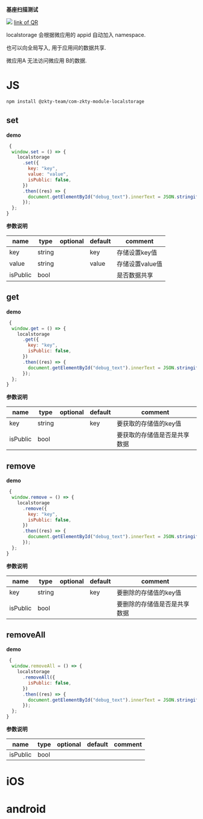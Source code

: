 

**基座扫描测试**
<div id='modulename' style='display:none'>localstorage</div>
<img id='qrimg' src='https://api.qrserver.com/v1/create-qr-code/?size=150x150&data=http://192.168.44.52:3000/docs/modules/all/dist/ui/index.html'></img>
<a id='qrlink' href="about:none">link of QR</a>

localstorage 会根据微应用的 appid 自动加入 namespace.

也可以向全局写入, 用于应用间的数据共享.

微应用A 无法访问微应用 B的数据.








# JS


``` bash
npm install @zkty-team/com-zkty-module-localstorage
```



## set



**demo**
``` js
 {
  window.set = () => {
    localstorage
      .set({
        key: "key",
        value: "value",
        isPublic: false,
      })
      .then((res) => {
        document.getElementById("debug_text").innerText = JSON.stringify(res);
      });
  };
}
``` 

	
**参数说明**

| name                        | type      | optional | default   | comment  |
| --------------------------- | --------- | -------- | --------- |--------- |
| key | string |  | key | 存储设置key值 |
| value | string |  | value | 存储设置value值 |
| isPublic | bool |  |  | 是否数据共享 |


## get



**demo**
``` js
 {
  window.get = () => {
    localstorage
      .get({
        key: "key",
        isPublic: false,
      })
      .then((res) => {
        document.getElementById("debug_text").innerText = JSON.stringify(res);
      });
  };
}
``` 

	
**参数说明**

| name                        | type      | optional | default   | comment  |
| --------------------------- | --------- | -------- | --------- |--------- |
| key | string |  | key | 要获取的存储值的key值 |
| isPublic | bool |  |  | 要获取的存储值是否是共享数据 |


## remove



**demo**
``` js
 {
  window.remove = () => {
    localstorage
      .remove({
        key: "key",
        isPublic: false,
      })
      .then((res) => {
        document.getElementById("debug_text").innerText = JSON.stringify(res);
      });
  };
}
``` 

	
**参数说明**

| name                        | type      | optional | default   | comment  |
| --------------------------- | --------- | -------- | --------- |--------- |
| key | string |  | key | 要删除的存储值的key值 |
| isPublic | bool |  |  | 要删除的存储值是否是共享数据 |


## removeAll



**demo**
``` js
 {
  window.removeAll = () => {
    localstorage
      .removeAll({
        isPublic: false,
      })
      .then((res) => {
        document.getElementById("debug_text").innerText = JSON.stringify(res);
      });
  };
}
``` 

	
**参数说明**

| name                        | type      | optional | default   | comment  |
| --------------------------- | --------- | -------- | --------- |--------- |
| isPublic | bool |  |  |  |

    

# iOS


# android


